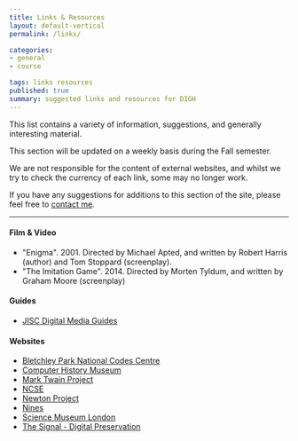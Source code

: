 ```yaml
---
title: Links & Resources
layout: default-vertical
permalink: /links/

categories:
- general
- course

tags: links resources
published: true
summary: suggested links and resources for DIGH
---
```


This list contains a variety of information, suggestions, and generally interesting material.

This section will be updated on a weekly basis during the Fall semester.

We are not responsible for the content of external websites, and whilst we try to check the currency of each link, some may no longer work.

If you have any suggestions for additions to this section of the site, please feel free to [contact me](mailto:nhayward@luc.edu?subject=DIGH-Links).

***

<!--
#### Articles / Papers

* -->

#### Film & Video
  * "Enigma". 2001. Directed by Michael Apted, and written by Robert Harris (author) and Tom Stoppard (screenplay).
  * "The Imitation Game". 2014. Directed by Morten Tyldum, and written by Graham Moore (screenplay)

#### Guides
  * [JISC Digital Media Guides](http://www.jiscdigitalmedia.ac.uk/)

#### Websites
  * [Bletchley Park National Codes Centre](http://www.bletchleypark.org.uk/)
  * [Computer History Museum](http://www.computerhistory.org/)
  * [Mark Twain Project](http://www.marktwainproject.org/)
  * [NCSE](http://www.ncse.ac.uk/index.html)
  * [Newton Project](http://www.newtonproject.sussex.ac.uk/prism.php?id=1)
  * [Nines](http://www.nines.org)
  * [Science Museum London](http://www.sciencemuseum.org.uk/)
  * [The Signal - Digital Preservation](http://blogs.loc.gov/digitalpreservation/)
